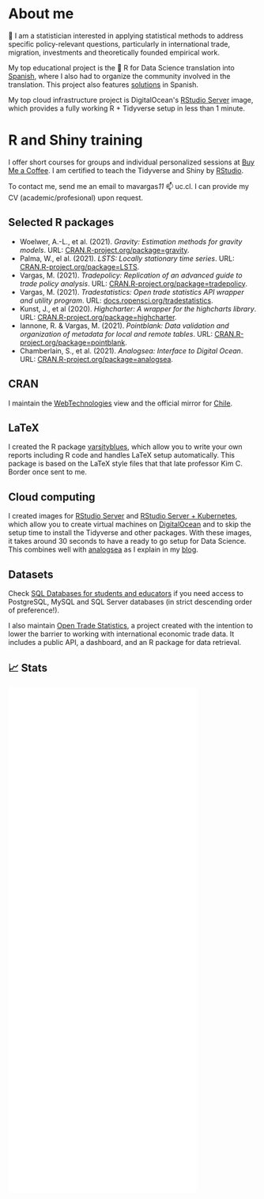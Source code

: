 # About me

👋 I am a statistician interested in applying statistical methods to address specific policy-relevant questions, particularly in international trade, migration, investments and theoretically founded empirical work.

My top educational project is the 📖 R for Data Science translation into [Spanish](https://es.r4ds.hadley.nz/), where I also had to organize the community involved in the translation. This project also features [solutions](https://r4ds-soluciones.netlify.app) in Spanish.

My top cloud infrastructure project is DigitalOcean's [RStudio Server](https://marketplace.digitalocean.com/apps/rstudio) image, which provides a fully working R + Tidyverse setup in less than 1 minute.

# R and Shiny training

I offer short courses for groups and individual personalized sessions at [Buy Me a Coffee](https://www.buymeacoffee.com/pacha/extras). I am certified to teach the Tidyverse and Shiny by [RStudio](https://education.rstudio.com/trainers).

To contact me, send me an email to mavargas*11* 📫 uc.cl. I can provide my CV (academic/profesional) upon request.

## Selected R packages

*   Woelwer, A.-L., et al. (2021). _Gravity: Estimation methods for gravity models_. URL: [CRAN.R-project.org/package=gravity](https://CRAN.R-project.org/package=gravity).
*   Palma, W., el al. (2021). _LSTS: Locally stationary time series_. URL: [CRAN.R-project.org/package=LSTS](https://CRAN.R-project.org/package=LSTS).
*   Vargas, M. (2021). _Tradepolicy: Replication of an advanced guide to trade policy analysis_. URL: [CRAN.R-project.org/package=tradepolicy](https://CRAN.R-project.org/package=tradepolicy).
*   Vargas, M. (2021). _Tradestatistics: Open trade statistics API wrapper and utility program_. URL: [docs.ropensci.org/tradestatistics](https://docs.ropensci.org/tradestatistics).
*   Kunst, J., et al (2020). _Highcharter: A wrapper for the highcharts library_. URL: [CRAN.R-project.org/package=highcharter](https://CRAN.R-project.org/package=highcharter).
*   Iannone, R. & Vargas, M. (2021). _Pointblank: Data validation and organization of metadata for local and remote tables_. URL: [CRAN.R-project.org/package=pointblank](https://CRAN.R-project.org/package=pointblank).
*   Chamberlain, S., et al. (2021). _Analogsea: Interface to Digital Ocean_. URL: [CRAN.R-project.org/package=analogsea](https://CRAN.R-project.org/package=analogsea).

## CRAN

I maintain the [WebTechnologies](https://cran.r-project.org/web/views/WebTechnologies.html) view and the official mirror for [Chile](https://cran.dcc.uchile.cl).

## LaTeX

I created the R package [varsityblues](https://github.com/pachadotdev/varsityblues), which allow you to write your own reports including R code and handles LaTeX setup automatically. This package is based on the LaTeX style files that that late professor Kim C. Border once sent to me.

## Cloud computing

I created images for [RStudio Server](https://marketplace.digitalocean.com/apps/rstudio) and [RStudio Server + Kubernetes](https://marketplace.digitalocean.com/apps/rstudio-kubernetes), which allow you to create virtual machines on [DigitalOcean](https://m.do.co/c/1d5a471e5f54) and to skip the setup time to install the Tidyverse and other packages. With these images, it takes around 30 seconds to have a ready to go setup for Data Science. This combines well with [analogsea](https://CRAN.R-project.org/package=analogsea) as I explain in my [blog](https://pacha.dev/blog/2021/07/17/analogsea-using-arrow-s3-and-digitalocean-for-efficient-model-fitting-in-rstudio/).

## Datasets

Check [SQL Databases for students and educators](https://databases.pacha.dev/) if you need access to PostgreSQL, MySQL and SQL Server databases (in strict descending order of preference!).

I also maintain [Open Trade Statistics](https://tradestatistics.io), a project created with the intention to lower the barrier to working with international economic trade data. It includes a public API, a dashboard, and an R package for data retrieval.

## 📈 Stats 

![Metrics](https://github.com/pachadotdev/pachadotdev/raw/main/github-metrics.svg)
